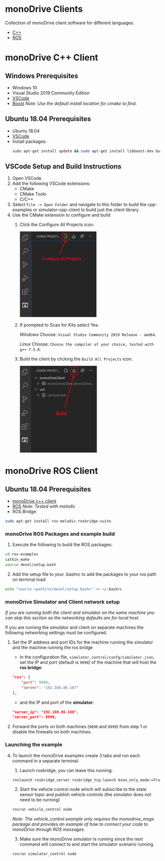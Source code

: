 # monoDrive Clients

Collection of monoDrive client software for different languages. 

- [C++](#monodrive-c++-client)
- [ROS](#monodrive-ros-client)

# monoDrive C++ Client

## Windows Prerequisites

- Windows 10
- Visual Studio 2019 Community Edition
- [VSCode](https://code.visualstudio.com/)
- [Boost](https://sourceforge.net/projects/boost/files/boost-binaries/1.65.1/boost_1_65_1-msvc-14.1-64.exe/download)
    *Note: Use the default install location for cmake to find.*
 

## Ubuntu 18.04 Prerequisites
- Ubuntu 18.04
- [VSCode](https://code.visualstudio.com/)
- Install packages: 
    ```bash 
    sudo apt-get install update && sudo apt-get install libboost-dev build-essentials libeigen3-dev
    ```
## VSCode Setup and Build Instructions
1. Open VSCode.
2. Add the following VSCode extensions:
    - CMake
    - CMake Tools
    - C/C++
3. Select `File -> Open Folder` and navigate to this folder to build the cpp-examples or simulator-cpp-client to build just the client library.
4. Use the CMake extension to configure and build
    1. Click the Configure All Projects icon: 

        <img src="doc/cpp-client/setup/images/configure.png" width="250">

    2. If prompted to Scan for Kits select Yes.
    
        *Windows* Choose: `Visual Studio Community 2019 Release - amd64`.
    
        *Linux* Choose: `Choose the compiler of your choice, tested with g++ 7.5.0`.
    
    3. Build the client by clicking the `Build All Projects` icon:
    
        <img src="doc/cpp-client/setup/images/build.png" width="250">

# monoDrive ROS Client

## Ubuntu 18.04 Prerequisites
- [monoDrive c++ client](https://github.com/monoDriveIO/monodrive-client/blob/master/cpp-client/README.md#monodrive-c++-client)
- [ROS](http://wiki.ros.org/melodic/Installation/Ubuntu) *Note: Tested with melodic*
- ROS Bridge: 
```bash 
sudo apt-get install ros-melodic-rosbridge-suite
````

### monoDrive ROS Packages and example build

1. Execute the following to build the ROS packages: 
```bash
cd ros-examples
catkin_make
source devel/setup.bash
```
2. Add the setup file to your .bashrc to add the packages to your ros path on terminal load:
```bash
echo "source <path/to/devel/setup.bash>" >> ~/.bashrc
```

### monoDrive Simulator and Client network setup

*If you are running both the client and simulator on the same machine you can skip this section as the networking defaults are for local host.*

If you are running the simulator and client on separate machines the following networking settings must be configured.

1. Set the IP address and port IDs for the machine running the simulator and the machine running the ros bridge

    - In the configuration file, `simulator_control/confg/simulator.json`, set the IP and port (default is `9090`) of the machine that will host the **ros bridge**:
    ```json
    "ros": {
        "port": 9090,
        "server": "192.168.86.167"
    },
    ```

    - and the IP and port of the **simulator**:

    ```json
    "server_ip": "192.168.86.168",
    "server_port": 8999,
    ```

2. Forward the ports on both machines (`9090` and `8999`) from step 1 or disable the firewalls on both machines.


### Launching the example

4. To launch the monoDrive examples create 3 tabs and run each command in a separate terminal:
    1. Launch rosbridge, you can leave this running: 
    ```bash
    roslaunch rosbridge_server rosbridge_tcp.launch bson_only_mode:=True
    ```
    2. Start the vehicle control node which will subscribe to the state sensor topic and publish vehicle controls (the simulator does not need to be running)
    ```bash
    rosrun vehicle_control node
    ```
    *Note: The vehicle_control example only requires the monodrive_msgs package and provides an example of how to connect your code to monoDrive through ROS messages.*

    3. Make sure the monoDrive simulator is running since the next command will connect to and start the simulator scenario running.
    ```bash
    rosrun simulator_control node
    ```
